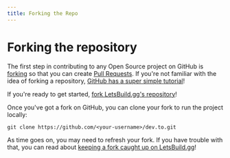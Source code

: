 ```yaml
---
title: Forking the Repo
---
```


# Forking the repository

The first step in contributing to any Open Source project on GitHub is
[forking][forking] so that you can create [Pull Requests][pull_requests]. If
you're not familiar with the idea of forking a repository, [GitHub has a super
simple tutorial][forking_tutorial]!

If you're ready to get started, [fork LetsBuild.gg's repository][fork_dev]!

Once you've got a fork on GitHub, you can clone your fork to run the project
locally:

```shell
git clone https://github.com/<your-username>/dev.to.git
```

As time goes on, you may need to refresh your fork. If you have trouble with
that, you can read about [keeping a fork caught up on
LetsBuild.gg][refresh_your_fork]!

[forking]: https://help.github.com/en/articles/fork-a-repo
[fork_dev]: https://github.com/thepracticaldev/dev.to/fork
[forking_tutorial]: https://guides.github.com/activities/forking/
[pull_requests]: https://help.github.com/en/articles/about-pull-requests
[refresh_your_fork]:
  https://dev.to/jacobherrington/a-fool-proof-way-to-keep-your-fork-caught-up-in-git-2e2e
